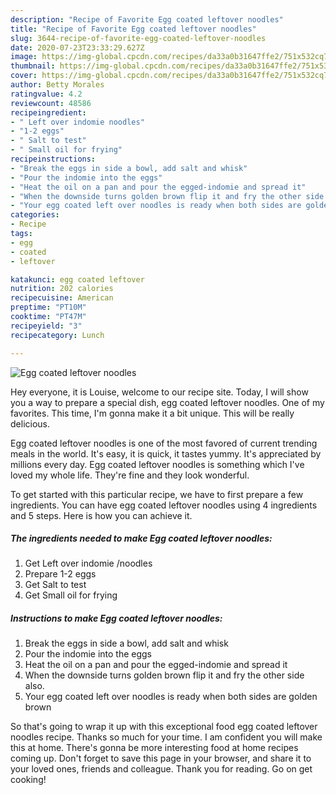 ```yaml
---
description: "Recipe of Favorite Egg coated leftover noodles"
title: "Recipe of Favorite Egg coated leftover noodles"
slug: 3644-recipe-of-favorite-egg-coated-leftover-noodles
date: 2020-07-23T23:33:29.627Z
image: https://img-global.cpcdn.com/recipes/da33a0b31647ffe2/751x532cq70/egg-coated-leftover-noodles-recipe-main-photo.jpg
thumbnail: https://img-global.cpcdn.com/recipes/da33a0b31647ffe2/751x532cq70/egg-coated-leftover-noodles-recipe-main-photo.jpg
cover: https://img-global.cpcdn.com/recipes/da33a0b31647ffe2/751x532cq70/egg-coated-leftover-noodles-recipe-main-photo.jpg
author: Betty Morales
ratingvalue: 4.2
reviewcount: 48586
recipeingredient:
- " Left over indomie noodles"
- "1-2 eggs"
- " Salt to test"
- " Small oil for frying"
recipeinstructions:
- "Break the eggs in side a bowl, add salt and whisk"
- "Pour the indomie into the eggs"
- "Heat the oil on a pan and pour the egged-indomie and spread it"
- "When the downside turns golden brown flip it and fry the other side also."
- "Your egg coated left over noodles is ready when both sides are golden brown"
categories:
- Recipe
tags:
- egg
- coated
- leftover

katakunci: egg coated leftover 
nutrition: 202 calories
recipecuisine: American
preptime: "PT10M"
cooktime: "PT47M"
recipeyield: "3"
recipecategory: Lunch

---
```



![Egg coated leftover noodles](https://img-global.cpcdn.com/recipes/da33a0b31647ffe2/751x532cq70/egg-coated-leftover-noodles-recipe-main-photo.jpg)

Hey everyone, it is Louise, welcome to our recipe site. Today, I will show you a way to prepare a special dish, egg coated leftover noodles. One of my favorites. This time, I'm gonna make it a bit unique. This will be really delicious.



Egg coated leftover noodles is one of the most favored of current trending meals in the world. It's easy, it is quick, it tastes yummy. It's appreciated by millions every day. Egg coated leftover noodles is something which I've loved my whole life. They're fine and they look wonderful.


To get started with this particular recipe, we have to first prepare a few ingredients. You can have egg coated leftover noodles using 4 ingredients and 5 steps. Here is how you can achieve it.

<!--inarticleads1-->

##### The ingredients needed to make Egg coated leftover noodles:

1. Get  Left over indomie /noodles
1. Prepare 1-2 eggs
1. Get  Salt to test
1. Get  Small oil for frying




<!--inarticleads2-->

##### Instructions to make Egg coated leftover noodles:

1. Break the eggs in side a bowl, add salt and whisk
1. Pour the indomie into the eggs
1. Heat the oil on a pan and pour the egged-indomie and spread it
1. When the downside turns golden brown flip it and fry the other side also.
1. Your egg coated left over noodles is ready when both sides are golden brown




So that's going to wrap it up with this exceptional food egg coated leftover noodles recipe. Thanks so much for your time. I am confident you will make this at home. There's gonna be more interesting food at home recipes coming up. Don't forget to save this page in your browser, and share it to your loved ones, friends and colleague. Thank you for reading. Go on get cooking!
